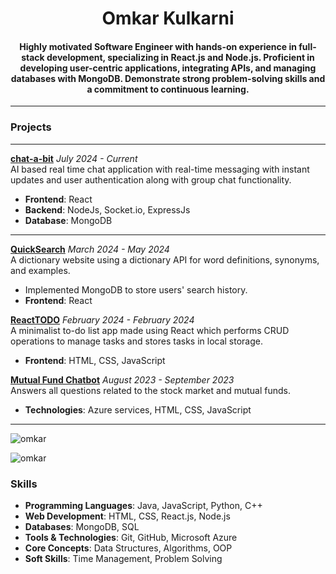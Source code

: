 
<h1 align="center" >Omkar Kulkarni</h1> 
<h4 align="center">Highly motivated Software Engineer with hands-on experience in full-stack development, specializing in React.js and Node.js. Proficient in developing user-centric applications, integrating APIs, and managing databases with MongoDB. Demonstrate strong problem-solving skills and a commitment to continuous learning.
</h4>

---

### Projects
---

[**chat-a-bit**](https://github.com/omkarkulkarnii/chat-a-bit)
 *July 2024 - Current*  
AI based real time chat application with real-time messaging with instant updates and user authentication along with group chat functionality.
- **Frontend**: React
- **Backend**: NodeJs, Socket.io, ExpressJs
- **Database**: MongoDB

  
---
[**QuickSearch**](https://dictionaryreact.azurewebsites.net/) 
*March 2024 - May 2024*    
A dictionary website using a dictionary API for word definitions, synonyms, and examples.  
- Implemented MongoDB to store users' search history.
- **Frontend**: React 


[**ReactTODO**](https://github.com/omkarkulkarnii/ToDoList)
*February 2024 - February 2024*  
A minimalist to-do list app made using React which performs CRUD operations to manage tasks and stores tasks in local storage.  
- **Frontend**: HTML, CSS, JavaScript

[**Mutual Fund Chatbot**](https://github.com/omkarkulkarnii/MFchatbot)
*August 2023 - September 2023*  
Answers all questions related to the stock market and mutual funds.  
- **Technologies**: Azure services, HTML, CSS, JavaScript

---
<p><img align="center" src="https://github-readme-stats.vercel.app/api/top-langs?username=omkarkulkarnii&show_icons=true&locale=en&layout=compact" alt="omkar" /></p>

<p><img align="center" src="https://github-readme-streak-stats.herokuapp.com/?user=omkarkulkarnii&" alt="omkar" /></p>

### Skills
- **Programming Languages**: Java, JavaScript, Python, C++
- **Web Development**: HTML, CSS, React.js, Node.js
- **Databases**: MongoDB, SQL
- **Tools & Technologies**: Git, GitHub, Microsoft Azure
- **Core Concepts**: Data Structures, Algorithms, OOP
- **Soft Skills**: Time Management, Problem Solving
